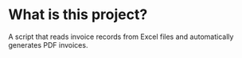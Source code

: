 # What is this project? 
A script that reads invoice records from Excel files and automatically generates PDF invoices. 
